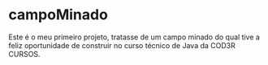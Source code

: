 # campoMinado
Este é o meu primeiro projeto, tratasse de um campo minado do qual tive a feliz oportunidade de construir no curso  técnico de Java da COD3R CURSOS.
